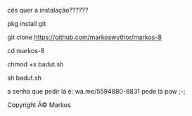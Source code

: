 cês quer a instalação??????

pkg install git

git clone https://github.com/markoswythor/markos-8

cd markos-8

chmod +x badut.sh

sh badut.sh

a senha que pedir lá é: wa.me/5594880-8831 pede lá pow ;-;






Copyright Â© Markos
